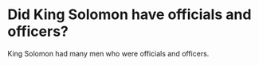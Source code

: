 # Did King Solomon have officials and officers?

King Solomon had many men who were officials and officers.
